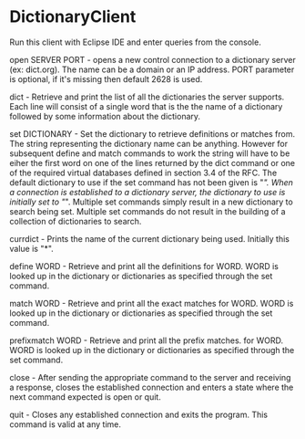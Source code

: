 # DictionaryClient
Run this client with Eclipse IDE and enter queries from the console.

open SERVER PORT - 
    opens a new control connection to a dictionary server (ex: dict.org). The name can be a domain or an IP address. PORT parameter is optional, if it's missing then default 2628 is used.

dict - 
    Retrieve and print the list of all the dictionaries the server supports. Each line will consist of a single word that is the the name of a dictionary followed by some
    information about the dictionary.

set DICTIONARY -
    Set the dictionary to retrieve definitions or matches from. The string representing
    the dictionary name can be anything. However for subsequent define and match commands to work the string will have to be eiher the first word on one of the lines
    returned by the dict command or one of the required virtual databases defined in
    section 3.4 of the RFC. The default dictionary to use if the set command has not
    been given is "*". When a connection is established to a dictionary server, the dictionary to use is initially set to "*". Multiple set commands simply result in a new dictionary to search being set. Multiple set commands do not result in the building of a collection of dictionaries to search.

currdict - 
    Prints the name of the current dictionary being used. Initially this value is "*".

define WORD - 
    Retrieve and print all the definitions for WORD. WORD is looked up in the
    dictionary or dictionaries as specified through the set command.

match WORD -
    Retrieve and print all the exact matches for WORD. WORD is looked up in the
    dictionary or dictionaries as specified through the set command.

prefixmatch WORD -
    Retrieve and print all the prefix matches. for WORD. WORD is looked up in the
    dictionary or dictionaries as specified through the set command.

close - 
    After sending the appropriate command to the server and receiving a response,
    closes the established connection and enters a state where the next command
    expected is open or quit.

quit - 
    Closes any established connection and exits the program. This command is valid at
    any time.